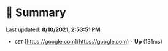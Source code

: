 # 📖 Summary
Last updated: **8/10/2021, 2:53:51 PM**

- `GET` [https://google.com](https://google.com) - **Up** (131ms)
